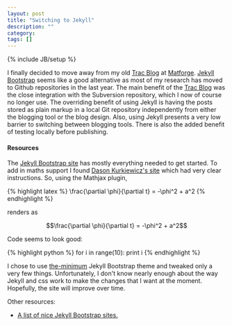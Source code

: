 ```yaml
---
layout: post
title: "Switching to Jekyll"
description: ""
category: 
tags: []
---
```

{% include JB/setup %}

I finally decided to move away from my old [Trac Blog][TracBlog] at
[Matforge](http://matforge.org). [Jekyll Bootstrap][JekyllBootstrap]
seems like a good alternative as most of my research has moved to
Github repositories in the last year. The main benefit of the
[Trac Blog][TracBlog] was the close integration with the Subversion
repository, which I now of course no longer use.  The overriding
benefit of using Jekyll is having the posts stored as plain markup in
a local Git repository independently from either the blogging tool or
the blog design. Also, using Jekyll presents a very low barrier to
switching between blogging tools. There is also the added benefit of
testing locally before publishing.

#### Resources

The [Jekyll Bootstrap site][JekyllBootstrap] has mostly everything
needed to get started. To add in maths support I found
[Dason Kurkiewicz's site](http://dasonk.github.com/blog/2012/10/09/Using-Jekyll-and-Mathjax/)
which had very clear instructions.  So, using the Mathjax plugin,

{% highlight latex %}
\frac{\partial \phi}{\partial t} = -\phi^2 + a^2
{% endhighlight %}

renders as

$$\frac{\partial \phi}{\partial t} = -\phi^2 + a^2$$

Code seems to look good:

{% highlight python %}
for i in range(10):
    print i
{% endhighlight %}

I chose to use
[the-minimum](http://themes.jekyllbootstrap.com/preview/the-minimum/)
Jekyll Bootstrap theme and tweaked only a very few
things. Unfortunately, I don't know nearly enough about the way Jekyll
and css work to make the changes that I want at the moment. Hopefully,
the site will improve over time.

Other resources:

  * [A list of nice Jekyll Bootstrap sites.](https://github.com/mojombo/jekyll/wiki/Sites)
  
[TracBlog]: http://matforge.org/wd15/blog
[JekyllBootstrap]: http://jekyllbootstrap.com/
